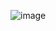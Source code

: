 ![image](https://github.com/acadiuss/Cpp_projects/assets/84239509/2d0b7f7e-1f73-4886-acd5-243fc39f98f4)
